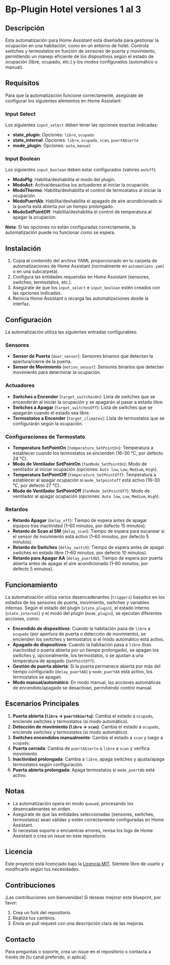 # Bp-Plugin Hotel versiones 1 al 3

## Descripción
Esta automatización para Home Assistant está diseñada para gestionar la ocupación en una habitación, como en un entorno de hotel. Controla switches y termostatos en función de sensores de puerta y movimiento, permitiendo un manejo eficiente de los dispositivos según el estado de ocupación (libre, ocupado, etc.) y los modos configurados (automático o manual).

## Requisitos
Para que la automatización funcione correctamente, asegúrate de configurar los siguientes elementos en Home Assistant:

### Input Select
Los siguientes `input_select` deben tener las opciones exactas indicadas:
- **state_plugin**: Opciones: `libre`, `ocupado`
- **state_internal**: Opciones: `libre`, `ocupado`, `scan`, `puertAbierta`
- **mode_plugin**: Opciones: `auto`, `manual`

### Input Boolean
Los siguientes `input_boolean` deben estar configurados (valores `on`/`off`):
- **ModoPlg**: Habilita/deshabilita el modo del plugin.
- **ModoAct**: Activa/desactiva los actuadores al iniciar la ocupación.
- **ModoThermo**: Habilita/deshabilita el control de termostatos al iniciar la ocupación.
- **ModoPuertAb**: Habilita/deshabilita el apagado de aire acondicionado si la puerta está abierta por un tiempo prolongado.
- **ModoSetPointOff**: Habilita/deshabilita el control de temperatura al apagar la ocupación.

**Nota**: Si las opciones no están configuradas correctamente, la automatización puede no funcionar como se espera.

## Instalación
1. Copia el contenido del archivo YAML proporcionado en tu carpeta de automatizaciones de Home Assistant (normalmente en `automations.yaml` o en una subcarpeta).
2. Configura las entidades requeridas en Home Assistant (sensores, switches, termostatos, etc.).
3. Asegúrate de que los `input_select` e `input_boolean` estén creados con las opciones indicadas.
4. Reinicia Home Assistant o recarga las automatizaciones desde la interfaz.

## Configuración
La automatización utiliza las siguientes entradas configurables:

### Sensores
- **Sensor de Puerta** (`door_sensor`): Sensores binarios que detectan la apertura/cierre de la puerta.
- **Sensor de Movimiento** (`motion_sensor`): Sensores binarios que detectan movimiento para determinar la ocupación.

### Actuadores
- **Switches a Encender** (`target_switchesOn`): Lista de switches que se encenderán al iniciar la ocupación y se apagarán al pasar a estado libre.
- **Switches a Apagar** (`target_switchesOff`): Lista de switches que se apagarán cuando el estado sea libre.
- **Termostatos a Encender** (`target_climates`): Lista de termostatos que se configurarán según la ocupación.

### Configuraciones de Termostato
- **Temperatura SetPointOn** (`temperature_SetPointOn`): Temperatura a establecer cuando los termostatos se encienden (16–30 °C, por defecto 24 °C).
- **Modo de Ventilador SetPointOn** (`fanMode_SetPointOn`): Modo de ventilador al iniciar ocupación (opciones: `Auto low`, `Low`, `Medium`, `High`).
- **Temperatura SetPointOff** (`temperature_SetPointOff`): Temperatura a establecer al apagar ocupación si `mode_Setpointoff` está activo (16–30 °C, por defecto 27 °C).
- **Modo de Ventilador SetPointOff** (`fanMode_SetPointOff`): Modo de ventilador al apagar ocupación (opciones: `Auto low`, `Low`, `Medium`, `High`).

### Retardos
- **Retardo Apagar** (`delay_off`): Tiempo de espera antes de apagar equipos tras inactividad (1–60 minutos, por defecto 15 minutos).
- **Retardo de Scan al SM** (`delay_scan`): Tiempo de espera para escanear si el sensor de movimiento está activo (1–60 minutos, por defecto 5 minutos).
- **Retardo de Switches** (`delay_switch`): Tiempo de espera antes de apagar switches en estado libre (1–60 minutos, por defecto 10 minutos).
- **Retardo para Apagar AA** (`delay_puertAb`): Tiempo de espera por puerta abierta antes de apagar el aire acondicionado (1–60 minutos, por defecto 5 minutos).

## Funcionamiento
La automatización utiliza varios desencadenantes (`triggers`) basados en los estados de los sensores de puerta, movimiento, switches y variables internas. Según el estado del plugin (`state_plugin`), el estado interno (`state_internal`) y el modo del plugin (`mode_plugin`), se ejecutan diferentes acciones, como:

- **Encendido de dispositivos**: Cuando la habitación pasa de `libre` a `ocupado` (por apertura de puerta o detección de movimiento), se encienden los switches y termostatos si el modo automático está activo.
- **Apagado de dispositivos**: Cuando la habitación pasa a `libre` (tras inactividad o puerta abierta por un tiempo prolongado), se apagan los switches y, opcionalmente, los termostatos, o se ajustan a una temperatura de apagado (`SetPointOff`).
- **Gestión de puerta abierta**: Si la puerta permanece abierta por más del tiempo configurado (`delay_puertAb`) y `mode_puertAb` está activo, los termostatos se apagan.
- **Modo manual/automático**: En modo manual, las acciones automáticas de encendido/apagado se desactivan, permitiendo control manual.

## Escenarios Principales
1. **Puerta abierta (`libre` → `puertAbierta`)**: Cambia el estado a `ocupado`, enciende switches y termostatos (si modo automático).
2. **Detección de movimiento (`libre` → `scan`)**: Cambia el estado a `ocupado`, enciende switches y termostatos (si modo automático).
3. **Switches encendidos manualmente**: Cambia el estado a `scan` y luego a `ocupado`.
4. **Puerta cerrada**: Cambia de `puertAbierta` o `libre` a `scan` y verifica movimiento.
5. **Inactividad prolongada**: Cambia a `libre`, apaga switches y ajusta/apaga termostatos según configuración.
6. **Puerta abierta prolongada**: Apaga termostatos si `mode_puertAb` está activo.

## Notas
- La automatización opera en modo `queued`, procesando los desencadenantes en orden.
- Asegúrate de que las entidades seleccionadas (sensores, switches, termostatos) sean válidas y estén correctamente configuradas en Home Assistant.
- Si necesitas soporte o encuentras errores, revisa los logs de Home Assistant o crea un issue en este repositorio.

## Licencia
Este proyecto está licenciado bajo la [Licencia MIT](LICENSE). Siéntete libre de usarlo y modificarlo según tus necesidades.

## Contribuciones
¡Las contribuciones son bienvenidas! Si deseas mejorar este blueprint, por favor:
1. Crea un fork del repositorio.
2. Realiza tus cambios.
3. Envía un pull request con una descripción clara de las mejoras.

## Contacto
Para preguntas o soporte, crea un issue en el repositorio o contacta a través de [tu canal preferido, si aplica].
